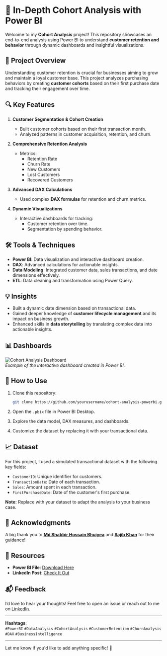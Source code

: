 # 🚀 In-Depth Cohort Analysis with Power BI  

Welcome to my **Cohort Analysis** project! This repository showcases an end-to-end analysis using Power BI to understand **customer retention and behavior** through dynamic dashboards and insightful visualizations.  

## 📝 Project Overview  

Understanding customer retention is crucial for businesses aiming to grow and maintain a loyal customer base. This project analyzes purchasing behaviors by creating **customer cohorts** based on their first purchase date and tracking their engagement over time.  

## 🔍 Key Features  

1. **Customer Segmentation & Cohort Creation**  
   - Built customer cohorts based on their first transaction month.  
   - Analyzed patterns in customer acquisition, retention, and churn.  

2. **Comprehensive Retention Analysis**  
   - Metrics:  
     - Retention Rate  
     - Churn Rate  
     - New Customers  
     - Lost Customers  
     - Recovered Customers  

3. **Advanced DAX Calculations**  
   - Used complex **DAX formulas** for retention and churn metrics.  

4. **Dynamic Visualizations**  
   - Interactive dashboards for tracking:  
     - Customer retention over time.  
     - Segmentation by spending behavior.  

## 🛠️ Tools & Techniques  

- **Power BI**: Data visualization and interactive dashboard creation.  
- **DAX**: Advanced calculations for actionable insights.  
- **Data Modeling**: Integrated customer data, sales transactions, and date dimensions effectively.  
- **ETL**: Data cleaning and transformation using Power Query.  

## 💡 Insights  

- Built a dynamic date dimension based on transactional data.  
- Gained deeper knowledge of **customer lifecycle management** and its impact on business growth.  
- Enhanced skills in **data storytelling** by translating complex data into actionable insights.  

## 📊 Dashboards  

![Cohort Analysis Dashboard](https://via.placeholder.com/800x400.png?text=Dashboard+Preview)  
_Example of the interactive dashboard created in Power BI._  

## 🚀 How to Use  

1. Clone this repository:  
   ```bash  
   git clone https://github.com/yourusername/cohort-analysis-powerbi.git  
   ```  

2. Open the `.pbix` file in Power BI Desktop.  

3. Explore the data model, DAX measures, and dashboards.  

4. Customize the dataset by replacing it with your transactional data.  

## 📈 Dataset  

For this project, I used a simulated transactional dataset with the following key fields:  
- `CustomerID`: Unique identifier for customers.  
- `TransactionDate`: Date of each transaction.  
- `Sales`: Amount spent in each transaction.  
- `FirstPurchaseDate`: Date of the customer's first purchase.  

**Note:** Replace with your dataset to adapt the analysis to your business case.  

## 🌟 Acknowledgments  

A big thank you to **[Md Shabbir Hossain Bhuiyea](https://linkedin.com/in/mdshabbirhossain)** and **[Sajib Khan](https://linkedin.com/in/sajibkhan)** for their guidance!  

## 🔗 Resources  

- **Power BI File**: [Download Here](https://github.com/yourusername/cohort-analysis-powerbi/releases)  
- **LinkedIn Post**: [Check It Out](https://lnkd.in/dTfzpQ7X)  

## 📬 Feedback  

I’d love to hear your thoughts! Feel free to open an issue or reach out to me on [LinkedIn](https://linkedin.com/in/linsonabah).  

---

**Hashtags**:  
`#PowerBI` `#DataAnalysis` `#CohortAnalysis` `#CustomerRetention` `#ChurnAnalysis` `#DAX` `#BusinessIntelligence`  

---

Let me know if you'd like to add anything specific! 🚀
